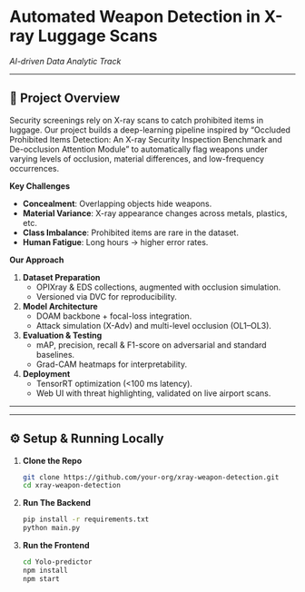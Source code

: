 # Automated Weapon Detection in X-ray Luggage Scans  
*AI-driven Data Analytic Track*

---

## 🚀 Project Overview
Security screenings rely on X-ray scans to catch prohibited items in luggage. Our project builds a deep-learning pipeline inspired by “Occluded Prohibited Items Detection: An X-ray Security Inspection Benchmark and De-occlusion Attention Module” to automatically flag weapons under varying levels of occlusion, material differences, and low-frequency occurrences.

**Key Challenges**  
- **Concealment**: Overlapping objects hide weapons.  
- **Material Variance**: X-ray appearance changes across metals, plastics, etc.  
- **Class Imbalance**: Prohibited items are rare in the dataset.  
- **Human Fatigue**: Long hours → higher error rates.

**Our Approach**  
1. **Dataset Preparation**  
   - OPIXray & EDS collections, augmented with occlusion simulation.  
   - Versioned via DVC for reproducibility.  
2. **Model Architecture**  
   - DOAM backbone + focal-loss integration.  
   - Attack simulation (X-Adv) and multi-level occlusion (OL1–OL3).  
3. **Evaluation & Testing**  
   - mAP, precision, recall & F1-score on adversarial and standard baselines.  
   - Grad-CAM heatmaps for interpretability.  
4. **Deployment**  
   - TensorRT optimization (<100 ms latency).  
   - Web UI with threat highlighting, validated on live airport scans.

---


---
## ⚙️ Setup & Running Locally
1. **Clone the Repo**  
   ```bash
   git clone https://github.com/your-org/xray-weapon-detection.git
   cd xray-weapon-detection

2. **Run The Backend**  
   ```bash
   pip install -r requirements.txt
   python main.py

3. **Run the Frontend**  
   ```bash
   cd Yolo-predictor
   npm install
   npm start
